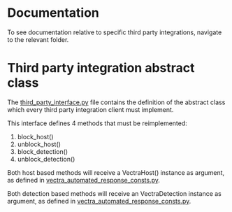 # Documentation

To see documentation relative to specific third party integrations, navigate to the relevant folder. 

# Third party integration abstract class

The [third_party_interface.py](./third_party_interface.py) file contains the definition of the abstract class which every third party integration client must implement. 

This interface defines 4 methods that must be reimplemented:
1. block_host()
2. unblock_host()
3. block_detection()
4. unblock_detection()

Both host based methods will receive a VectraHost() instance as argument, as defined in [vectra_automated_response_consts.py](../vectra_automated_response_consts.py). 

Both detection based methods will receive an VectraDetection instance as argument, as defined in [vectra_automated_response_consts.py](../vectra_automated_response_consts.py). 